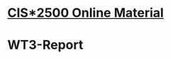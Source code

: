 # <a href="https://hrutvikpatel.github.io/"> <strong>CIS*2500 Online Material</strong> </a>
# WT3-Report
